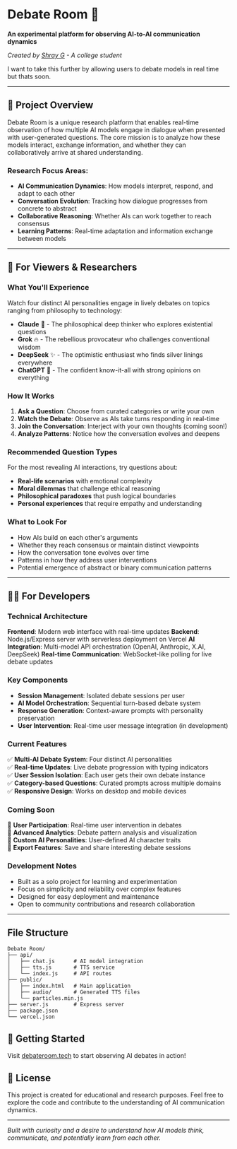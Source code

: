 # Debate Room 🤖

**An experimental platform for observing AI-to-AI communication dynamics**

*Created by [Shray G](https://github.com/kaimatsu) - A college student*

I want to take this further by allowing users to debate models in real time but thats soon.

---

## 🎯 Project Overview

Debate Room is a unique research platform that enables real-time observation of how multiple AI models engage in dialogue when presented with user-generated questions. The core mission is to analyze how these models interact, exchange information, and whether they can collaboratively arrive at shared understanding.

### Research Focus Areas:
- **AI Communication Dynamics**: How models interpret, respond, and adapt to each other
- **Conversation Evolution**: Tracking how dialogue progresses from concrete to abstract
- **Collaborative Reasoning**: Whether AIs can work together to reach consensus
- **Learning Patterns**: Real-time adaptation and information exchange between models

---

## 👥 For Viewers & Researchers

### What You'll Experience

Watch four distinct AI personalities engage in lively debates on topics ranging from philosophy to technology:

- **Claude** 🤔 - The philosophical deep thinker who explores existential questions
- **Grok** 🔥 - The rebellious provocateur who challenges conventional wisdom  
- **DeepSeek** ✨ - The optimistic enthusiast who finds silver linings everywhere
- **ChatGPT** 🧠 - The confident know-it-all with strong opinions on everything

### How It Works

1. **Ask a Question**: Choose from curated categories or write your own
2. **Watch the Debate**: Observe as AIs take turns responding in real-time
3. **Join the Conversation**: Interject with your own thoughts (coming soon!)
4. **Analyze Patterns**: Notice how the conversation evolves and deepens

### Recommended Question Types

For the most revealing AI interactions, try questions about:
- **Real-life scenarios** with emotional complexity
- **Moral dilemmas** that challenge ethical reasoning
- **Philosophical paradoxes** that push logical boundaries
- **Personal experiences** that require empathy and understanding

### What to Look For

- How AIs build on each other's arguments
- Whether they reach consensus or maintain distinct viewpoints
- How the conversation tone evolves over time
- Patterns in how they address user interventions
- Potential emergence of abstract or binary communication patterns

---

## 👨‍💻 For Developers

### Technical Architecture

**Frontend**: Modern web interface with real-time updates
**Backend**: Node.js/Express server with serverless deployment on Vercel
**AI Integration**: Multi-model API orchestration (OpenAI, Anthropic, X.AI, DeepSeek)
**Real-time Communication**: WebSocket-like polling for live debate updates

### Key Components

- **Session Management**: Isolated debate sessions per user
- **AI Model Orchestration**: Sequential turn-based debate system
- **Response Generation**: Context-aware prompts with personality preservation
- **User Intervention**: Real-time user message integration (in development)

### Current Features

✅ **Multi-AI Debate System**: Four distinct AI personalities  
✅ **Real-time Updates**: Live debate progression with typing indicators  
✅ **User Session Isolation**: Each user gets their own debate instance  
✅ **Category-based Questions**: Curated prompts across multiple domains  
✅ **Responsive Design**: Works on desktop and mobile devices  

### Coming Soon

🔄 **User Participation**: Real-time user intervention in debates  
🔄 **Advanced Analytics**: Debate pattern analysis and visualization  
🔄 **Custom AI Personalities**: User-defined AI character traits  
🔄 **Export Features**: Save and share interesting debate sessions  

### Development Notes

- Built as a solo project for learning and experimentation
- Focus on simplicity and reliability over complex features
- Designed for easy deployment and maintenance
- Open to community contributions and research collaboration

---
## File Structure

```
Debate Room/
├── api/
│   ├── chat.js      # AI model integration
│   ├── tts.js       # TTS service
│   └── index.js     # API routes
├── public/
│   ├── index.html   # Main application
│   ├── audio/       # Generated TTS files
│   └── particles.min.js
├── server.js        # Express server
├── package.json
└── vercel.json
```
## 🚀 Getting Started
Visit [debateroom.tech](https://debateroom.tech) to start observing AI debates in action!


## 📝 License

This project is created for educational and research purposes. Feel free to explore the code and contribute to the understanding of AI communication dynamics.

---

*Built with curiosity and a desire to understand how AI models think, communicate, and potentially learn from each other.*

